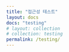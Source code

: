 ```yaml
---
title: "접근성 테스트"
layout: docs
docs: "testing"
# layout: collection
# collection: testing
permalink: /testing/
---
```

